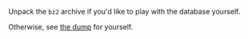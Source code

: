 Unpack the `bz2` archive if you'd like to play with the database yourself.

Otherwise, see [the dump](star-traders.md) for yourself.
